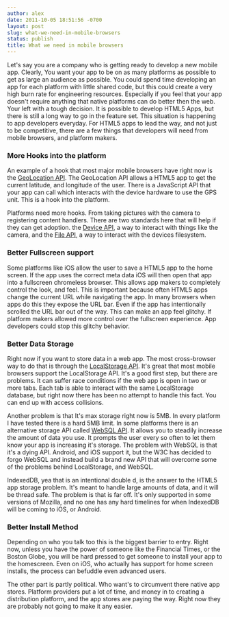 ```yaml
---
author: alex
date: 2011-10-05 18:51:56 -0700
layout: post
slug: what-we-need-in-mobile-browsers
status: publish
title: What we need in mobile browsers
---
```

Let's say you are a company who is getting ready to develop a new mobile app. Clearly, You want your app to be on as many platforms as possible to get as large an audience as possible. You could spend time developing an app for each platform with little shared code, but this could create a very high burn rate for engineering resources. Especially if you feel that your app doesn't require anything that native platforms can do better then the web. Your left with a tough decision. It is possible to develop HTML5 Apps, but there is still a long way to go in the feature set. This situation is happening to app developers everyday. For HTML5 apps to lead the way, and not just to be competitive, there are a few things that developers will need from mobile browsers, and platform makers.

### More Hooks into the platform

An example of a hook that most major mobile browsers have right now is the [GeoLocation API](http://www.w3.org/TR/geolocation-API/). The GeoLocation API allows a HTML5 app to get the current latitude, and longitude of the user. There is a JavaScript API that your app can call which interacts with the device hardware to use the GPS unit. This is a hook into the platform. 

Platforms need more hooks. From taking pictures with the camera to registering content handlers. There are two standards here that will help if they can get adoption. the [Device API](http://www.w3.org/2009/dap/), a way to interact with things like the camera, and the [File API](http://www.w3.org/TR/FileAPI/), a way to interact with the devices filesystem.

###  Better Fullscreen support

Some platforms like iOS allow the user to save a HTML5 app to the home screen. If the app uses the correct meta data iOS will then open that app into a fullscreen chromeless browser. This allows app makers to completely control the look, and feel. This is important because often HTML5 apps change the current URL while navigating the app. In many browsers when apps do this they expose the URL bar. Even if the app has intentionally scrolled the URL bar out of the way. This can make an app feel glitchy. If platform makers allowed more control over the fullscreen experience. App developers could stop this glitchy behavior.

###  Better Data Storage

Right now if you want to store data in a web app. The most cross-browser way to do that is through the [LocalStorage API](http://www.w3.org/TR/webstorage/). It's great that most mobile browsers support the LocalStorage API. It's a good first step, but there are problems. It can suffer race conditions if the web app is open in two or more tabs. Each tab is able to interact with the same LocalStorage database, but right now there has been no attempt to handle this fact. You can end up with access collisions. 

Another problem is that It's max storage right now is 5MB. In every platform I have tested there is a hard 5MB limit. In some platforms there is an alternative storage API called [WebSQL API](http://www.w3.org/TR/webdatabase/). It allows you to steadily increase the amount of data you use. It prompts the user every so often to let them know your app is increasing it's storage. The problem with WebSQL is that it's a dying API. Android, and iOS support it, but the W3C has decided to forgo WebSQL and instead build a brand new API that will overcome some of the problems behind LocalStorage, and WebSQL. 

IndexedDB, yea that is an intentional double d, is the answer to the HTML5 app storage problem. It's meant to handle large amounts of data, and it will be thread safe. The problem is that is far off. It's only supported in some versions of Mozilla, and no one has any hard timelines for when IndexedDB will be coming to iOS, or Android.

###  Better Install Method

Depending on who you talk too this is the biggest barrier to entry. Right now, unless you have the power of someone like the Financial Times, or the Boston Globe, you will be hard pressed to get someone to install your app to the homescreen. Even on iOS, who actually has support for home screen installs, the process can befuddle even advanced users.

The other part is partly political. Who want's to circumvent there native app stores. Platform providers put a lot of time, and money in to creating a distribution platform, and the app stores are paying the way. Right now they are probably not going to make it any easier.